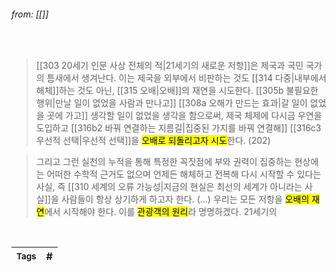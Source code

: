 
###### from: [[]]

<br/>

>[[303 20세기 인문 사상 전체의 적|21세기의 새로운 저항]]은 제국과 국민 국가의 틈새에서 생겨난다. 이는 제국을 외부에서 비판하는 것도 [[314 다중|내부에서 해체]]하는 것도 아닌, [[315 오배|오배]]의 재연을 시도한다. [[305b 불필요한 행위|만날 일이 없었을 사람과 만나고]] [[308a 오해가 만드는 효과|갈 일이 없었을 곳에 가고]] 생각할 일이 없었을 생각을 함으로써, 제국 체제에 다시금 우연을 도입하고 [[316b2 바꿔 연결하는 지름길|집중된 가지를 바꿔 연결해]] [[316c3 우선적 선택|우선적 선택]]을 <mark class="hltr-yellow">오배로 되돌리고자 시도</mark>한다. (202)

>그리고 그런 실천의 누적을 통해 특정한 꼭짓점에 부와 권력이 집중하는 현상에는 어떠한 수학적 근거도 없으며 언제든 해체하고 전복해 다시 시작할 수 있다는 사실, 즉 [[310 세계의 오류 가능성|지금의 현실은 최선의 세계가 아니라는 사실]]을 사람들이 항상 상기하게 하고자 한다. (...) 우리는 모든 저항을 <mark class="hltr-yellow">오배의 재연</mark>에서 시작해야 한다. 이를 <mark class="hltr-yellow">관광객의 원리</mark>라 명명하겠다. 21세기의 

<br/>

| <small> Tags </small> | # |
| --- | --- |
